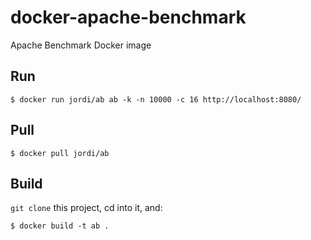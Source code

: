 docker-apache-benchmark
===================

Apache Benchmark Docker image

Run
---

	$ docker run jordi/ab ab -k -n 10000 -c 16 http://localhost:8080/


Pull
----

	$ docker pull jordi/ab

Build
-----

`git clone` this project, cd into it, and:

	$ docker build -t ab .

